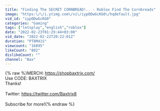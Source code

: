 ```yaml
---
title: "Finding The SECRET CORNBREAD!.. - Roblox Find The Cornbreads"
image: "https:\/\/i.ytimg.com\/vi\/iypODwGcKG0\/hqdefault.jpg"
vid_id: "iypODwGcKG0"
categories: "Gaming"
tags: ["letsplay","english","roblox"]
date: "2022-02-23T01:29:44+03:00"
vid_date: "2022-02-22T20:22:01Z"
duration: "PT8M41S"
viewcount: "16895"
likeCount: "802"
dislikeCount: ""
channel: "Bax"
---
```

{% raw %}MERCH: <a rel="nofollow" target="blank" href="https://shopbaxtrix.com/">https://shopbaxtrix.com/</a><br />Use CODE: BAXTRIX<br />Thanks! <br /><br />Twitter: <a rel="nofollow" target="blank" href="https://twitter.com/Baxtrix8">https://twitter.com/Baxtrix8</a><br /><br />Subscribe for more!{% endraw %}
